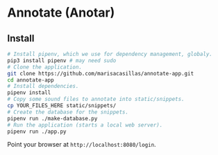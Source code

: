 # Annotate (Anotar)

## Install

```sh
# Install pipenv, which we use for dependency management, globaly.
pip3 install pipenv # may need sudo
# Clone the application.
git clone https://github.com/marisacasillas/annotate-app.git
cd annotate-app
# Install dependencies.
pipenv install
# Copy some sound files to annotate into static/snippets.
cp YOUR_FILES_HERE static/snippets/
# Create the database for the snippets.
pipenv run ./make-database.py
# Run the application (starts a local web server).
pipenv run ./app.py
```

Point your browser at `http://localhost:8080/login`.
